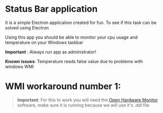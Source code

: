 # Status Bar application

It is a simple Electron application created for fun. To see if this task can be solved using Electron

Using this app you should be able to monitor your cpu usage and temperature on your Windows taskbar

**Important** : Always run app as administrator! 

**Known issues**: Temperature reads false value due to problems with windows WMI

# WMI workaround number 1:
> **Important**: For this to work you will need the  [Open Hardware Monitor](https://openhardwaremonitor.org)  software, make sure it is running because we will use it's .ddl file